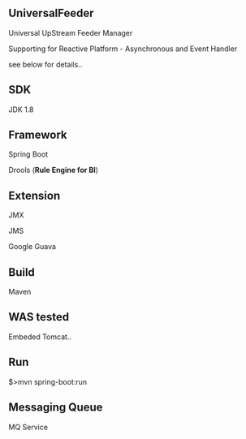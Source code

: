 ## UniversalFeeder
Universal UpStream Feeder Manager

Supporting for Reactive Platform - Asynchronous and Event Handler

see below for details..

## SDK
JDK 1.8

## Framework
Spring Boot

Drools (**Rule Engine for BI**)

## Extension
JMX

JMS

Google Guava

## Build
Maven

## WAS tested
Embeded Tomcat..

## Run
$>mvn spring-boot:run

## Messaging Queue
MQ Service
